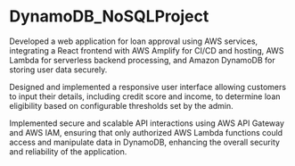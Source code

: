 # DynamoDB_NoSQLProject

Developed a web application for loan approval using AWS services, integrating a React frontend with AWS Amplify for CI/CD and hosting, AWS Lambda for serverless backend processing, and Amazon DynamoDB for storing user data securely.

Designed and implemented a responsive user interface allowing customers to input their details, including credit score and income, to determine loan eligibility based on configurable thresholds set by the admin.

Implemented secure and scalable API interactions using AWS API Gateway and AWS IAM, ensuring that only authorized AWS Lambda functions could access and manipulate data in DynamoDB, enhancing the overall security and reliability of the application.
